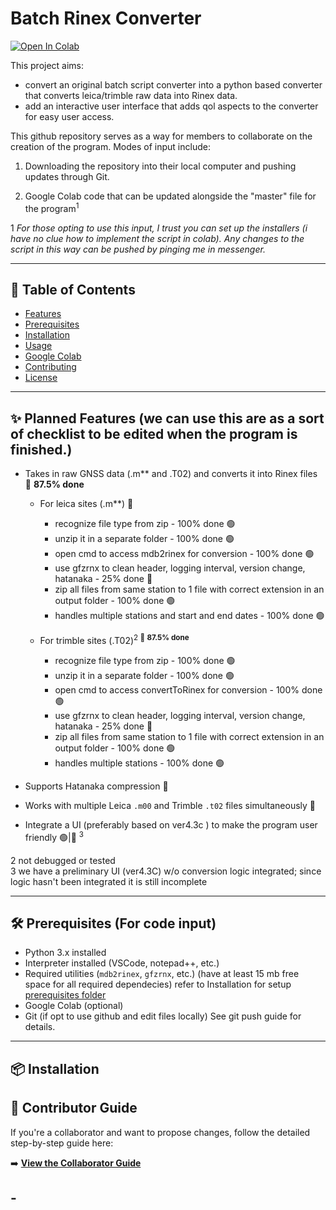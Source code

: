 # Batch Rinex Converter

[![Open In Colab](https://colab.research.google.com/assets/colab-badge.svg)](https://colab.research.google.com/drive/1_EEAtk_WzpY_h_sYny5qQ-sm7VuxEjtE?usp=sharing)

This project aims:
- convert an original batch script converter into a python based converter that converts leica/trimble raw data into Rinex data.
- add an interactive user interface that adds qol aspects to the converter for easy user access.

This github repository serves as a way for members to collaborate on the creation of the program.
Modes of input include:

1. Downloading the repository into their local computer and pushing updates through Git.

2. Google Colab code that can be updated alongside the "master" file for the program<sup>1

1 *For those opting to use this input, I trust you can set up the installers (i have no clue how to implement the script in colab). Any changes to the script in this way can be pushed by pinging me in messenger.*

---

## 📖 Table of Contents
- [Features](#features)
- [Prerequisites](#prerequisites)
- [Installation](#installation)
- [Usage](#usage)
- [Google Colab](#google-colab)
- [Contributing](#contributing)
- [License](#license)

---

## ✨ Planned Features (we can use this are as a sort of checklist to be edited when the program is finished.)
- Takes in raw GNSS data (.m** and .T02) and converts it into Rinex files 🔴 **87.5% done**
    - For leica sites (.m**) 🔴
        - recognize file type from zip - 100% done 🟢
        - unzip it in a separate folder - 100% done 🟢
        - open cmd to access mdb2rinex for conversion - 100% done 🟢
        - use gfzrnx to clean header, logging interval, version change, hatanaka - 25% done 🔴
        - zip all files from same station to 1 file with correct extension in an output folder - 100% done 🟢
        - handles multiple stations and start and end dates - 100% done 🟢

    - For trimble sites (.T02)<sup>2 🔴 **87.5% done**
        - recognize file type from zip - 100% done 🟢
        - unzip it in a separate folder - 100% done 🟢
        - open cmd to access convertToRinex for conversion - 100% done 🟢
        - use gfzrnx to clean header, logging interval, version change, hatanaka - 25% done 🔴
        - zip all files from same station to 1 file with correct extension in an output folder - 100% done 🟢
        - handles multiple stations - 100% done 🟢

- Supports Hatanaka compression 🔴
- Works with multiple Leica `.m00` and Trimble `.t02` files simultaneously 🔴
- Integrate a UI (preferably based on ver4\.3c ) to make the program user friendly 🟢|🔴 <sup>3

2 not debugged or tested  
3 we have a preliminary UI (ver4\.3C) w/o conversion logic integrated; since logic hasn't been integrated it is still incomplete

---

## 🛠 Prerequisites (**For code input**)

- Python 3.x installed
- Interpreter installed (VSCode, notepad++, etc.)
- Required utilities (`mdb2rinex`, `gfzrnx`, etc.) (have at least 15 mb free space for all required dependecies) refer to Installation for setup [prerequisites folder](prerequisites/)
- Google Colab (optional)
- Git (if opt to use github and edit files locally) See git push guide for details.

---

## 📦 Installation 

## 📖 Contributor Guide

If you're a collaborator and want to propose changes, follow the detailed step-by-step guide here:  

➡️ [**View the Collaborator Guide**](Collaborator_Guide.md)

## -


